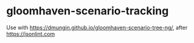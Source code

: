 # gloomhaven-scenario-tracking
Use with https://dmungin.github.io/gloomhaven-scenario-tree-ng/, after https://jsonlint.com

